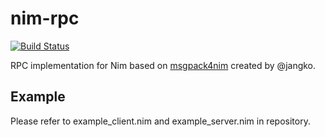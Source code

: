 # nim-rpc
[![Build Status](https://travis-ci.org/rogercloud/nim-rpc.svg?branch=master)](https://travis-ci.org/rogercloud/nim-rpc)

RPC implementation for Nim based on [msgpack4nim](https://github.com/jangko/msgpack4nim) created by @jangko.

## Example

Please refer to example\_client.nim and example\_server.nim in repository.
